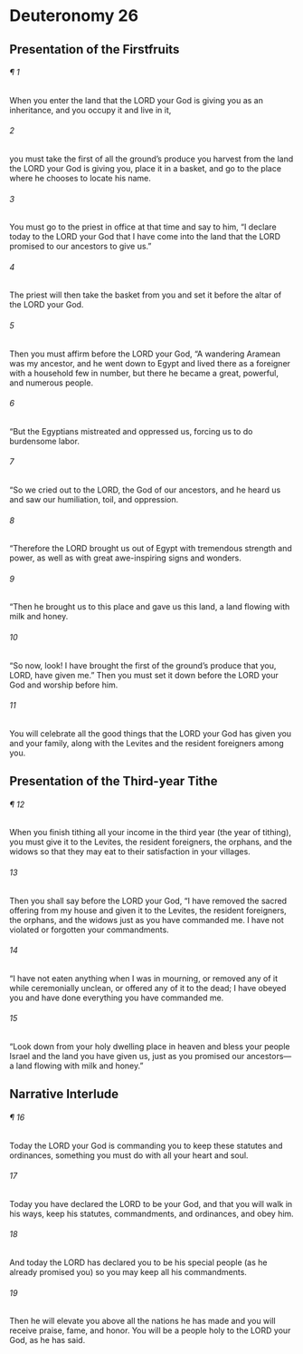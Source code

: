 # Deuteronomy 26
## Presentation of the Firstfruits
###### ¶ 1
When you enter the land that the LORD your God is giving you as an inheritance, and you occupy it and live in it,
###### 2
you must take the first of all the ground’s produce you harvest from the land the LORD your God is giving you, place it in a basket, and go to the place where he chooses to locate his name.
###### 3
You must go to the priest in office at that time and say to him, “I declare today to the LORD your God that I have come into the land that the LORD promised to our ancestors to give us.”
###### 4
The priest will then take the basket from you and set it before the altar of the LORD your God.
###### 5
Then you must affirm before the LORD your God, “A wandering Aramean was my ancestor, and he went down to Egypt and lived there as a foreigner with a household few in number, but there he became a great, powerful, and numerous people.
###### 6
“But the Egyptians mistreated and oppressed us, forcing us to do burdensome labor.
###### 7
“So we cried out to the LORD, the God of our ancestors, and he heard us and saw our humiliation, toil, and oppression.
###### 8
“Therefore the LORD brought us out of Egypt with tremendous strength and power, as well as with great awe-inspiring signs and wonders.
###### 9
“Then he brought us to this place and gave us this land, a land flowing with milk and honey.
###### 10
“So now, look! I have brought the first of the ground’s produce that you, LORD, have given me.” Then you must set it down before the LORD your God and worship before him.
###### 11
You will celebrate all the good things that the LORD your God has given you and your family, along with the Levites and the resident foreigners among you.
## Presentation of the Third-year Tithe
###### ¶ 12
When you finish tithing all your income in the third year (the year of tithing), you must give it to the Levites, the resident foreigners, the orphans, and the widows so that they may eat to their satisfaction in your villages.
###### 13
Then you shall say before the LORD your God, “I have removed the sacred offering from my house and given it to the Levites, the resident foreigners, the orphans, and the widows just as you have commanded me. I have not violated or forgotten your commandments.
###### 14
“I have not eaten anything when I was in mourning, or removed any of it while ceremonially unclean, or offered any of it to the dead; I have obeyed you and have done everything you have commanded me.
###### 15
“Look down from your holy dwelling place in heaven and bless your people Israel and the land you have given us, just as you promised our ancestors—a land flowing with milk and honey.”
## Narrative Interlude
###### ¶ 16
Today the LORD your God is commanding you to keep these statutes and ordinances, something you must do with all your heart and soul.
###### 17
Today you have declared the LORD to be your God, and that you will walk in his ways, keep his statutes, commandments, and ordinances, and obey him.
###### 18
And today the LORD has declared you to be his special people (as he already promised you) so you may keep all his commandments.
###### 19
Then he will elevate you above all the nations he has made and you will receive praise, fame, and honor. You will be a people holy to the LORD your God, as he has said.
